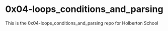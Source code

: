 # 0x04-loops_conditions_and_parsing
This is the 0x04-loops_conditions_and_parsing repo for Holberton School